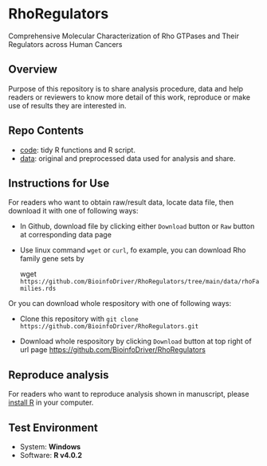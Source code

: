 # RhoRegulators
Comprehensive Molecular Characterization of Rho GTPases and Their Regulators across Human Cancers

## Overview

Purpose of this repository is to share analysis procedure, data and help readers or reviewers to know more detail of this work, reproduce or make use of results they are interested in.

## Repo Contents

* [code](https://github.com/BioinfoDriver/RhoRegulators/tree/main/code): tidy R functions and R script.
* [data](https://github.com/BioinfoDriver/RhoRegulators/tree/main/data): original and preprocessed data used for analysis and share.

## Instructions for Use
For readers who want to obtain raw/result data, locate data file, then download it with one of following ways:

* In Github, download file by clicking either `Download` button or `Raw` button at corresponding data page

* Use linux command `wget` or `curl`, fo example, you can download Rho family gene sets by

  wget `https://github.com/BioinfoDriver/RhoRegulators/tree/main/data/rhoFamilies.rds`

Or you can download whole respository with one of following ways:

* Clone this repository with `git clone https://github.com/BioinfoDriver/RhoRegulators.git`

* Download whole respository by clicking `Download` button at top right of url page https://github.com/BioinfoDriver/RhoRegulators

## Reproduce analysis

For readers who want to reproduce analysis shown in manuscript, please [install R](https://cran.r-project.org/) in your computer.

## Test Environment
* System: **Windows**
* Software: **R v4.0.2**
